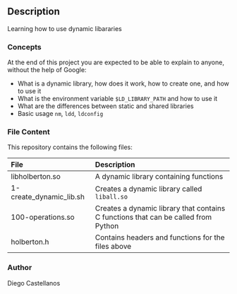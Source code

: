 ## Description
Learning how to use dynamic libararies

### Concepts
At the end of this project you are expected to be able to explain to anyone, without the help of Google:

- What is a dynamic library, how does it work, how to create one, and how to use it
- What is the environment variable `$LD_LIBRARY_PATH` and how to use it
- What are the differences between static and shared libraries
- Basic usage `nm`, `ldd`, `ldconfig`

### File Content
This repository contains the following files:

| File | Description |
| :--- | :--- |
| libholberton.so | A dynamic library containing functions |
| 1-create_dynamic_lib.sh | Creates a dynamic library called `liball.so` |
| 100-operations.so | Creates a dynamic library that contains C functions that can be called from Python |
| holberton.h | Contains headers and functions for the files above |

### Author
Diego Castellanos
